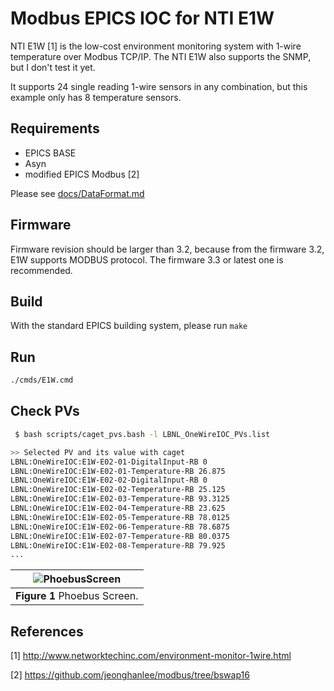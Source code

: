 # Modbus EPICS IOC for NTI E1W

NTI E1W [1] is the low-cost environment monitoring system with 1-wire temperature over Modbus TCP/IP. The NTI E1W also supports the SNMP, but I don't test it yet.

It supports 24 single reading 1-wire sensors in any combination, but this example only has 8 temperature sensors.

## Requirements

* EPICS BASE
* Asyn
* modified EPICS Modbus [2]

Please see [docs/DataFormat.md](https://github.com/jeonghanlee/epics-ioc-NTI-E1W/blob/master/docs/DataFormat.md)

## Firmware

Firmware revision should be larger than 3.2, because from the firmware 3.2, E1W supports MODBUS protocol. The firmware 3.3 or latest one is recommended.

## Build

With the standard EPICS building system, please run `make`

## Run

```bash
./cmds/E1W.cmd
```

## Check PVs

```bash
 $ bash scripts/caget_pvs.bash -l LBNL_OneWireIOC_PVs.list

>> Selected PV and its value with caget
LBNL:OneWireIOC:E1W-E02-01-DigitalInput-RB 0
LBNL:OneWireIOC:E1W-E02-01-Temperature-RB 26.875
LBNL:OneWireIOC:E1W-E02-02-DigitalInput-RB 0
LBNL:OneWireIOC:E1W-E02-02-Temperature-RB 25.125
LBNL:OneWireIOC:E1W-E02-03-Temperature-RB 93.3125
LBNL:OneWireIOC:E1W-E02-04-Temperature-RB 23.625
LBNL:OneWireIOC:E1W-E02-05-Temperature-RB 78.0125
LBNL:OneWireIOC:E1W-E02-06-Temperature-RB 78.6875
LBNL:OneWireIOC:E1W-E02-07-Temperature-RB 80.0375
LBNL:OneWireIOC:E1W-E02-08-Temperature-RB 79.925
...
```

|![PhoebusScreen](db_phoebus.png)|
| :---: |
|**Figure 1** Phoebus Screen.|

## References

[1] <http://www.networktechinc.com/environment-monitor-1wire.html>

[2] <https://github.com/jeonghanlee/modbus/tree/bswap16>
